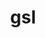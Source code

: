 ---
title: "gsl"
layout: cache
categories: [package, develop]
meta: {"versions": ["2.7.1"], "compilers": ["cce@=15.0.1", "gcc@=11.1.0", "oneapi@=2023.2.0"], "oss": ["rhel8", "ubuntu20.04"], "platforms": ["linux"], "targets": ["ppc64le", "x86_64", "x86_64_v3", "zen4"], "stacks": ["e4s", "e4s-cray-rhel", "e4s-oneapi", "e4s-power", "root"], "num_specs": 4, "num_specs_by_stack": {"e4s-cray-rhel": 1, "root": 4, "e4s-power": 1, "e4s-oneapi": 1, "e4s": 1}}
spec_details: [{"hash": "3a5pbtiv66y3fkbai2r3phlqc7npxvrn", "compiler": "cce@=15.0.1", "versions": ["2.7.1"], "os": "rhel8", "platform": "linux", "target": "zen4", "variants": ["build_system=autotools", "~external-cblas", "+pic", "+shared"], "stacks": ["e4s-cray-rhel", "root"], "size": "-", "tarball": "https://binaries.spack.io/develop/build_cache/linux-rhel8-zen4/cce-15.0.1/gsl-2.7.1/linux-rhel8-zen4-cce-15.0.1-gsl-2.7.1-3a5pbtiv66y3fkbai2r3phlqc7npxvrn.spack"}, {"hash": "lmlfxtugnfosawfcvd2mut6tuhkxk6y3", "compiler": "gcc@=11.1.0", "versions": ["2.7.1"], "os": "ubuntu20.04", "platform": "linux", "target": "ppc64le", "variants": ["build_system=autotools", "~external-cblas", "+pic", "+shared"], "stacks": ["e4s-power", "root"], "size": "-", "tarball": "https://binaries.spack.io/develop/build_cache/linux-ubuntu20.04-ppc64le/gcc-11.1.0/gsl-2.7.1/linux-ubuntu20.04-ppc64le-gcc-11.1.0-gsl-2.7.1-lmlfxtugnfosawfcvd2mut6tuhkxk6y3.spack"}, {"hash": "r25vexjrv2yrmuoqxwvjjsvm7q2too7z", "compiler": "oneapi@=2023.2.0", "versions": ["2.7.1"], "os": "ubuntu20.04", "platform": "linux", "target": "x86_64", "variants": ["build_system=autotools", "~external-cblas", "+pic", "+shared"], "stacks": ["e4s-oneapi", "root"], "size": "-", "tarball": "https://binaries.spack.io/develop/build_cache/linux-ubuntu20.04-x86_64/oneapi-2023.2.0/gsl-2.7.1/linux-ubuntu20.04-x86_64-oneapi-2023.2.0-gsl-2.7.1-r25vexjrv2yrmuoqxwvjjsvm7q2too7z.spack"}, {"hash": "hpsslsluhg3wz4d4rdhumxfil76t3a37", "compiler": "gcc@=11.1.0", "versions": ["2.7.1"], "os": "ubuntu20.04", "platform": "linux", "target": "x86_64_v3", "variants": ["build_system=autotools", "~external-cblas", "+pic", "+shared"], "stacks": ["root", "e4s"], "size": "-", "tarball": "https://binaries.spack.io/develop/build_cache/linux-ubuntu20.04-x86_64_v3/gcc-11.1.0/gsl-2.7.1/linux-ubuntu20.04-x86_64_v3-gcc-11.1.0-gsl-2.7.1-hpsslsluhg3wz4d4rdhumxfil76t3a37.spack"}]
---